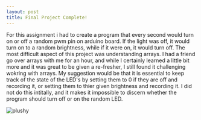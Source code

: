 ```yaml
---
layout: post
title: Final Project Complete! 
---
```


For this assignment i had to create a program that every second would turn on or off a random pwm pin on arduino board. If the light was off, it would turn on to a random brightness, while if it were on, it would turn off. The most difficult aspect of this project was understanding arrays. I had a friend go over arrays with me for an hour, and while I certainly learned a little bit more and it was great to be given a re-fresher, I still found it challenging wokring with arrays. My suggestion would be that it is essential to keep track of the state of the LED's by setting them to 0 if they are off and recording it, or setting them to thier given brightness and recording it. I did not do this intitally, and it makes it impossible to discern whether the program should turn off or on the random LED.

![plushy](/img/DSC_1921.JPG)

